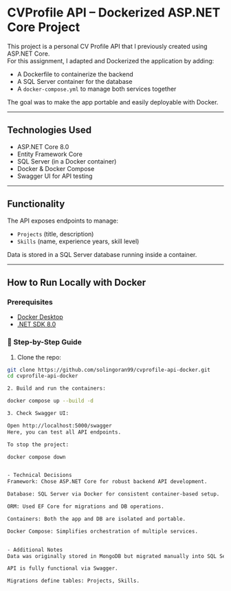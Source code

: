 ﻿# CVProfile API – Dockerized ASP.NET Core Project

This project is a personal CV Profile API that I previously created using ASP.NET Core.  
For this assignment, I adapted and Dockerized the application by adding:

- A Dockerfile to containerize the backend
- A SQL Server container for the database
- A `docker-compose.yml` to manage both services together

The goal was to make the app portable and easily deployable with Docker.

---

## Technologies Used

- ASP.NET Core 8.0
- Entity Framework Core
- SQL Server (in a Docker container)
- Docker & Docker Compose
- Swagger UI for API testing

---

## Functionality

The API exposes endpoints to manage:
- `Projects` (title, description)
- `Skills` (name, experience years, skill level)

Data is stored in a SQL Server database running inside a container.

---

## How to Run Locally with Docker

###  Prerequisites

- [Docker Desktop](https://www.docker.com/products/docker-desktop/)
- [.NET SDK 8.0](https://dotnet.microsoft.com/en-us/download)

### 🚀 Step-by-Step Guide

1. Clone the repo:

```bash
git clone https://github.com/solingoran99/cvprofile-api-docker.git
cd cvprofile-api-docker

2. Build and run the containers:

docker compose up --build -d

3. Check Swagger UI:

Open http://localhost:5000/swagger
Here, you can test all API endpoints.

To stop the project:

docker compose down


- Technical Decisions
Framework: Chose ASP.NET Core for robust backend API development.

Database: SQL Server via Docker for consistent container-based setup.

ORM: Used EF Core for migrations and DB operations.

Containers: Both the app and DB are isolated and portable.

Docker Compose: Simplifies orchestration of multiple services.


- Additional Notes
Data was originally stored in MongoDB but migrated manually into SQL Server for this Docker-based setup.

API is fully functional via Swagger.

Migrations define tables: Projects, Skills.


